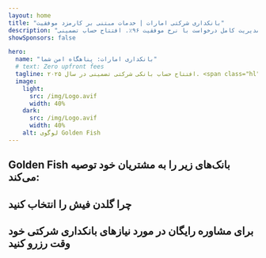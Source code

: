 ```yaml
---
layout: home
title: "بانکداری شرکتی امارات | خدمات مبتنی بر کارمزد موفقیت"
description: "حساب‌های شرکتی چند ارزی ممتاز بدون هزینه اولیه - فقط پس از تأیید پرداخت کنید. مدیریت کامل درخواست با نرخ موفقیت ۹۶٪. افتتاح حساب تضمینی."
showSponsors: false

hero:
  name: "بانکداری امارات: پناهگاه امن شما"
  # text: Zero upfront fees
  tagline: افتتاح حساب بانکی شرکتی تضمینی در سال ۲۰۲۵. <span class="hl">بدون هزینه اولیه</span> - فقط پس از تأیید پرداخت کنید. نرخ موفقیت ۹۶٪.
  image:
    light:
      src: /img/Logo.avif
      width: 40%
    dark:
      src: /img/Logo.avif
      width: 40%
    alt: لوگوی Golden Fish
---
```


<FeatureCards :features="[
  {
    title: 'افتتاح حساب تضمینی',
    bullet: '✓',
    items: [
      'تضمین دو ماهه برای تأیید اولین حساب',
      'تضمین سه ماهه برای حساب دوم',
      'تهیه طرح تجاری با کیفیت',
      'پشتیبانی جامع احراز هویت',
      'استراتژی ارتباط مستقیم با بانک',
      'راه‌اندازی کامل بسته بانکی'
    ],
    linkText: 'Learn more',
    link: '../../corporate-banking-services/guaranteed-account-approvals',
    icon: {
      light: '/video/iStock-2186765808.mp4',
      dark: '/video/iStock-2166377244.mp4',
      alt: 'الزامات بانکی',
    }
  },
]" />

<FeatureCards :features="[
  {
    title: 'حساب‌های بانکی امارات برای کسب‌وکارهای پرریسک',
    items: [
      'راهنمایی تخصصی در مورد احراز هویت تکمیلی (EDD)',
      'نظارت بر تراکنش‌ها و مدیریت ریسک',
      'تنظیم سیاست‌ها و رویه‌های انطباق',
      'مدیریت روابط بانکی',
      'به‌روزرسانی‌های منظم انطباق و حسابرسی',
      'برنامه‌ریزی اضطراری برای امنیت حساب'
    ],
    linkText: 'Learn more',
    link: '../../corporate-banking-services/UAE-Bank-Accounts-for-High-Risk-Business',
    icon: {
      light: '/img/iStock-1333000394.avif',
      dark: '/img/iStock-584576538.avif',
      alt: 'خدمات بانکی',
    }
  },
  {
    title: 'حفظ انطباق: محافظت از کسب‌وکار شما در امارات',
    items: [
      'حسابرسی‌های منظم انطباق برای شناسایی ریسک‌های احتمالی',
      'خدمات کامل PRO برای تأییدیه‌های دولتی',
      'مدیریت تمدید مجوز و هشدارها',
      'مشاوره بانکی و نگهداری حساب',
      'پشتیبانی انطباق VAT و ESR',
      'ویزای کارمندان و انطباق با قوانین کار',
      'کارگاه‌های آموزشی درباره به‌روزرسانی‌های مقرراتی'
    ],
    linkText: 'Learn more',
    link: '../../company-registration/Protect-Your-Business',
    icon: {
      light: '/img/iStock-1382278859.jpg',
      dark: '/img/iStock-1867623684.jpg',
      alt: 'خدمات بانکی',
    }
  },
  {
    title: 'مزایای بانکداری شرکتی امارات',
    items: [
      'سیستم بانکی قوی با رتبه **Aa2** مودیز',
      '**نرخ ثابت تبدیل دلار از سال ۱۹۸۰**',
      'بدون محدودیت در جابجایی سرمایه',
      'ذخایر ارزی بیش از ۱۸۴ میلیارد دلار',
      'ثبات سیاسی و اقتصادی',
      'سیستم بانکی با پشتیبانی دولت',
      'بانکداری دیجیتال در سطح جهانی'
    ],
    linkText: 'Learn more',
    link: '../../company-registration/banking',
    icon: {
      light: '/img/iStock-1032707788.jpg',
      dark: '/img/iStock-1152367067.avif',
      alt: 'فرآیند بانکی',
    }
  }
]" />

## Golden Fish بانک‌های زیر را به مشتریان خود توصیه می‌کند:

<!--@include: /../../include/recommended-banks.md-->

## چرا گلدن فیش را انتخاب کنید

<BenefitsList :features="[
  {
    icon: '🏢',
    title: 'تخصص محلی امارات',
    text: 'متخصصان مستقر در دبی، راهنمایی تخصصی در تمام مراحل فرآیند ارائه می‌دهند.'
  },
  {
    icon: '📊',
    title: 'نرخ موفقیت اثبات شده',
    text: 'بیش از ۹۰٪ نرخ تأیید با صدها ویزا، حساب بانکی و ثبت شرکت از طریق پردازش ویژه ما صادر شده است.'
  },
  {
    icon: '💸',
    title: '**هزینه‌های مبتنی بر موفقیت**',
    text: '[پرداخت فقط پس از تأیید](/uae-business/benefits/success-based-fees). شفافیت کامل بدون هزینه‌های پنهان.'
  },
]" />

## برای مشاوره رایگان در مورد نیازهای بانکداری شرکتی خود وقت رزرو کنید

<ContactFormModalNav buttonText="صحبت با متخصص" formStyle="display: block; margin: 3rem auto;"/>